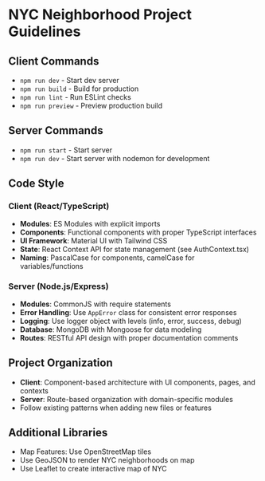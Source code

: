# NYC Neighborhood Project Guidelines

## Client Commands
- `npm run dev` - Start  dev server
- `npm run build` - Build for production
- `npm run lint` - Run ESLint checks
- `npm run preview` - Preview production build

## Server Commands
- `npm run start` - Start server
- `npm run dev` - Start server with nodemon for development

## Code Style

### Client (React/TypeScript)
- **Modules**: ES Modules with explicit imports
- **Components**: Functional components with proper TypeScript interfaces
- **UI Framework**: Material UI with Tailwind CSS
- **State**: React Context API for state management (see AuthContext.tsx)
- **Naming**: PascalCase for components, camelCase for variables/functions

### Server (Node.js/Express)
- **Modules**: CommonJS with require statements
- **Error Handling**: Use `AppError` class for consistent error responses
- **Logging**: Use logger object with levels (info, error, success, debug)
- **Database**: MongoDB with Mongoose for data modeling
- **Routes**: RESTful API design with proper documentation comments

## Project Organization
- **Client**: Component-based architecture with UI components, pages, and contexts
- **Server**: Route-based organization with domain-specific modules
- Follow existing patterns when adding new files or features

## Additional Libraries
- Map Features: Use OpenStreetMap tiles
- Use GeoJSON to render NYC neighborhoods on map
- Use Leaflet to create interactive map of NYC
